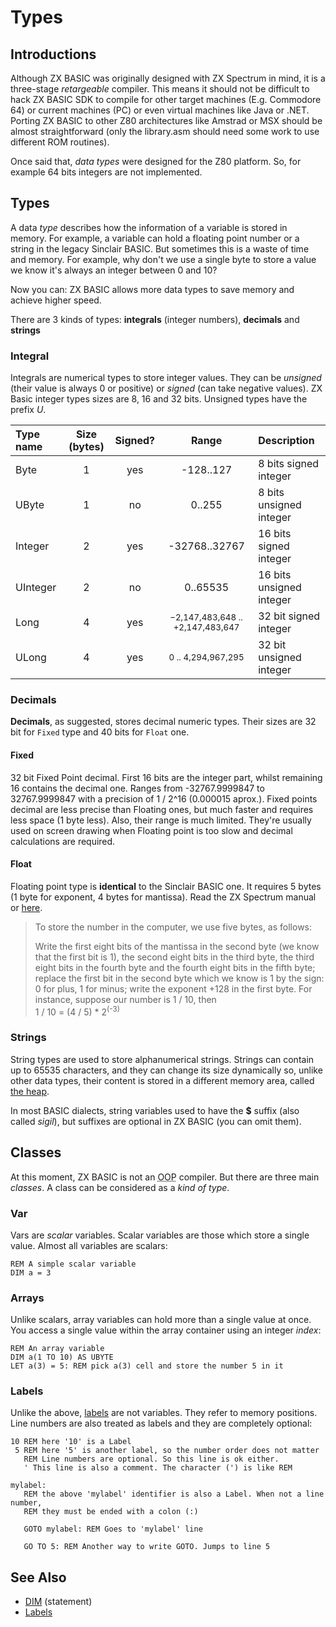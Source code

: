 # Types

## Introductions

Although ZX BASIC was originally designed with ZX Spectrum in mind, it is a three-stage _retargeable_ compiler. This means it should not be difficult to hack ZX BASIC SDK to compile for other target machines (E.g. Commodore 64) or current machines (PC) or even virtual machines like Java or .NET. Porting ZX BASIC to other Z80 architectures like Amstrad or MSX should be almost straightforward (only the library.asm should need some work to use different ROM routines).

Once said that, _data types_ were designed for the Z80 platform. So, for example 64 bits integers are not implemented.

## Types

A data _type_ describes how the information of a variable is stored in memory.
For example, a variable can hold a floating point number or a string in the legacy
Sinclair BASIC. But sometimes this is a waste of time and memory.
For example, why don't we use a single byte to store a value we know it's always
an integer between 0 and 10?

Now you can: ZX BASIC allows more data types
to save memory and achieve higher speed. 

There are 3 kinds of types: **integrals** (integer numbers), **decimals** and **strings**

### Integral
Integrals are numerical types to store integer values.
They can be _unsigned_ (their value is always 0 or positive) or _signed_ (can take negative values).
ZX Basic integer types sizes are 8, 16 and 32 bits. Unsigned types have the prefix _U_.


| Type name | Size (bytes) | Signed? | Range | Description |
|:-----------|:-----:|:--------:|:------:|:-------------|
| Byte | 1 | yes | -128..127  | 8 bits signed integer  |
| UByte| 1 | no | 0..255  | 8 bits unsigned integer  |
| Integer | 2 | yes | -32768..32767 | 16 bits signed integer |
| UInteger | 2 | no | 0..65535 | 16 bits unsigned integer |
| Long | 4 | yes |  <small>−2,147,483,648 .. +2,147,483,647</small> | 32 bit signed integer |
| ULong | 4 | yes | <small>0 .. 4,294,967,295</small>| 32 bit unsigned integer |


### Decimals
**Decimals**, as suggested, stores decimal numeric types.
Their sizes are 32 bit for `Fixed` type and 40 bits for `Float` one.

#### Fixed
32 bit Fixed Point decimal. First 16 bits are the integer part, whilst remaining 16 contains the decimal one.
Ranges from -32767.9999847 to 32767.9999847 with a precision of 1 / 2^16 (0.000015 aprox.).
Fixed points decimal are less precise than Floating ones, but much faster and requires
less space (1 byte less). Also, their range is much limited.
They're usually used on screen drawing when Floating point is too slow and decimal
calculations are required.

#### Float
Floating point type is **identical** to the Sinclair BASIC one.
It requires 5 bytes (1 byte for exponent, 4 bytes for mantissa).
Read the ZX Spectrum manual or [here](http://www.worldofspectrum.org/ZXBasicManual/zxmanchap24.html).

>To store the number in the computer, we use five bytes, as follows:
>
> Write the first eight bits of the mantissa in the second byte (we know that the first bit is 1), the second eight bits in the third byte, the third eight bits in the fourth byte and the fourth eight bits in the fifth byte;
> replace the first bit in the second byte which we know is 1 by the sign: 0 for plus, 1 for minus;
> write the exponent +128 in the first byte. For instance, suppose our number is 1 / 10, then<br/>
> 1 / 10 = (4 / 5) * 2<sup>(-3)</sup> 

### Strings

String types are used to store alphanumerical strings.
Strings can contain up to 65535 characters, and they can change its size dynamically so, unlike other data types, their content is stored in a different memory area, called [the heap](memory_heap).

In most BASIC dialects, string variables used to have the **$** suffix (also called _sigil_), but suffixes are optional in ZX BASIC (you can omit them).

## Classes

At this moment, ZX BASIC is not an <abbr title="Object Oriented Programming">OOP</abbr> compiler. But there are three main _classes_. A class can be considered as a _kind of type_. 

### Var

Vars are _scalar_ variables. Scalar variables are those which store a single value.
Almost all variables are scalars:

```
REM A simple scalar variable
DIM a = 3
```

### Arrays

Unlike scalars, array variables can hold more than a single value at once.
You access a single value within the array container using an integer _index_:

```
REM An array variable
DIM a(1 TO 10) AS UBYTE
LET a(3) = 5: REM pick a(3) cell and store the number 5 in it
```

### Labels

Unlike the above, [labels](labels) are not variables.
They refer to memory positions. Line numbers are also treated as labels and they are completely optional:


```
10 REM here '10' is a Label
 5 REM here '5' is another label, so the number order does not matter
   REM Line numbers are optional. So this line is ok either.
   ' This line is also a comment. The character (') is like REM

mylabel:
   REM the above 'mylabel' identifier is also a Label. When not a line number,
   REM they must be ended with a colon (:)

   GOTO mylabel: REM Goes to 'mylabel' line

   GO TO 5: REM Another way to write GOTO. Jumps to line 5
```

## See Also
* [DIM](../commands/dim) (statement)
* [Labels](labels)

